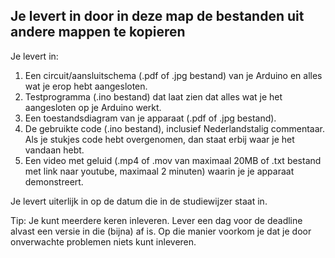 ## Je levert in door in deze map de bestanden uit andere mappen te kopieren
Je levert in:
1.	Een circuit/aansluitschema (.pdf of .jpg bestand) van je Arduino en alles wat je erop hebt aangesloten.
2.	Testprogramma (.ino bestand) dat laat zien dat alles wat je het aangesloten op je Arduino werkt.
3.	Een toestandsdiagram van je apparaat (.pdf of .jpg bestand).
4.	De gebruikte code (.ino bestand), inclusief Nederlandstalig commentaar. Als je stukjes code hebt overgenomen, dan staat erbij waar je het vandaan hebt.
5.	Een video met geluid (.mp4 of .mov van maximaal 20MB of .txt bestand met link naar youtube, maximaal 2 minuten) waarin je je apparaat demonstreert.

Je levert uiterlijk in op de datum die in de studiewijzer staat in.

Tip: Je kunt meerdere keren inleveren. Lever een dag voor de deadline alvast een versie in die (bijna) af is. Op die manier voorkom je dat je door onverwachte problemen niets kunt inleveren.  
